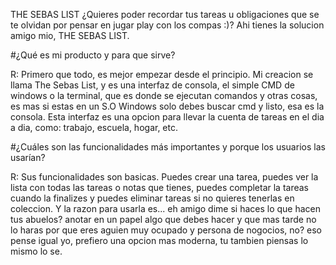 THE SEBAS LIST
¿Quieres poder recordar tus tareas u obligaciones que se te olvidan por pensar en jugar play con los compas :)? Ahi tienes la solucion amigo mio, THE SEBAS LIST.


#¿Qué es mi producto y para que sirve?

R: Primero que todo, es mejor empezar desde el principio. Mi creacion se llama The Sebas List, y es una interfaz de consola, el simple CMD de windows o la terminal, que es donde se ejecutan comandos y otras cosas, es mas si estas en un S.O Windows solo debes buscar cmd y listo, esa es la consola. Esta interfaz es una  opcion para llevar la cuenta de tareas en el dia a dia, como: trabajo, escuela, hogar, etc. 


#¿Cuáles son las funcionalidades más importantes y porque los usuarios las usarían?

R: Sus funcionalidades son basicas. Puedes crear una tarea, puedes ver la lista con todas las tareas o notas que tienes, puedes completar la tareas cuando la finalizes y puedes eliminar tareas si no quieres tenerlas en coleccion. Y la razon para usarla es... eh amigo dime si haces lo que hacen tus abuelos? anotar en un papel algo que debes hacer y que mas tarde no lo haras por que eres aguien muy ocupado y persona de nogocios, no? eso pense igual yo, prefiero una opcion mas moderna, tu tambien piensas lo mismo lo se. 
